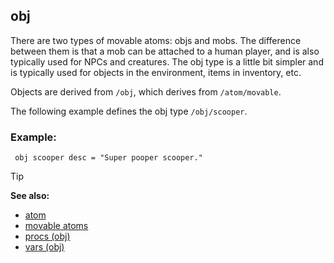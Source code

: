## obj


There are two types of movable atoms: objs and mobs. The
difference between them is that a mob can be attached to a human player,
and is also typically used for NPCs and creatures. The obj type is a
little bit simpler and is typically used for objects in the environment,
items in inventory, etc. 

Objects are derived from `/obj`, which
derives from `/atom/movable`. 

The following example defines the
obj type `/obj/scooper`.
### Example:

``` dm
 obj scooper desc = "Super pooper scooper." 
```


> [!TIP] 
> **See also:**
> +   [atom](/ref/atom.md) 
> +   [movable atoms](/ref/atom/movable.md) 
> +   [procs (obj)](/ref/obj/proc.md) 
> +   [vars (obj)](/ref/obj/var.md) 